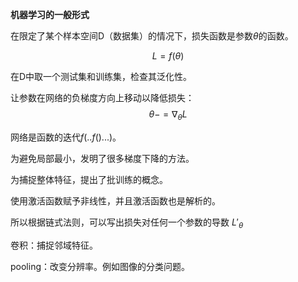 **机器学习的一般形式**

在限定了某个样本空间D（数据集）的情况下，损失函数是参数$\theta$的函数。


$$
L=f(\theta)
$$

在D中取一个测试集和训练集，检查其泛化性。

让参数在网络的负梯度方向上移动以降低损失：
$$
\theta-=\nabla_\theta L
$$

网络是函数的迭代$f(..f()...)$。

为避免局部最小，发明了很多梯度下降的方法。

为捕捉整体特征，提出了批训练的概念。

使用激活函数赋予非线性，并且激活函数也是解析的。

所以根据链式法则，可以写出损失对任何一个参数的导数
$L'_{\theta}$


卷积：捕捉邻域特征。


pooling：改变分辨率。例如图像的分类问题。